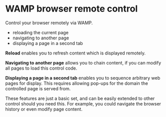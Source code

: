 # WAMP browser remote control

Control your browser remotely via WAMP.

* reloading the current page
* navigating to another page
* displaying a page in a second tab

**Reload** enables you to refresh content which is displayed remotely.

**Navigating to another page** allows you to chain content, if you can modify all pages to load this control code.

**Displaying a page in a second tab** enables you to sequence arbitrary web pages for display. This requires allowing pop-ups for the domain the controlled page is served from.

These features are just a basic set, and can be easily extended to other control should you need this. For example, you could navigate the browser history or even modify page content.
